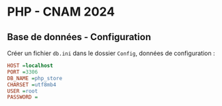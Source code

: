 # PHP - CNAM 2024

## Base de données - Configuration 

Créer un fichier `db.ini` dans le dossier `Config`, données de configuration : 

````ini
HOST =localhost
PORT =3306
DB_NAME =php_store
CHARSET =utf8mb4
USER =root
PASSWORD =
````